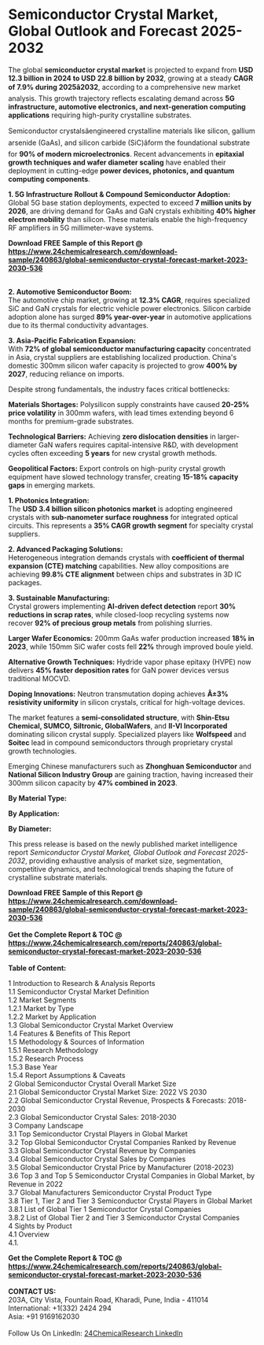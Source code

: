 <h1>Semiconductor Crystal Market, Global Outlook and Forecast 2025-2032</h1><p>The global <strong>semiconductor crystal market</strong> is projected to expand from <strong>USD 12.3 billion in 2024 to USD 22.8 billion by 2032</strong>, growing at a steady <strong>CAGR of 7.9% during 2025â2032</strong>, according to a comprehensive new market analysis. This growth trajectory reflects escalating demand across <strong>5G infrastructure, automotive electronics, and next-generation computing applications</strong> requiring high-purity crystalline substrates.</p><p>Semiconductor crystalsâengineered crystalline materials like silicon, gallium arsenide (GaAs), and silicon carbide (SiC)âform the foundational substrate for <strong>90% of modern microelectronics</strong>. Recent advancements in <strong>epitaxial growth techniques and wafer diameter scaling</strong> have enabled their deployment in cutting-edge <strong>power devices, photonics, and quantum computing components</strong>.</p><p><strong>1. 5G Infrastructure Rollout &amp; Compound Semiconductor Adoption:</strong><br>
Global 5G base station deployments, expected to exceed <strong>7 million units by 2026</strong>, are driving demand for GaAs and GaN crystals exhibiting <strong>40% higher electron mobility</strong> than silicon. These materials enable the high-frequency RF amplifiers in 5G millimeter-wave systems.</p><div><b>Download FREE Sample of this Report @ 
            <a href="https://www.24chemicalresearch.com/download-sample/240863/global-semiconductor-crystal-forecast-market-2023-2030-536">
            https://www.24chemicalresearch.com/download-sample/240863/global-semiconductor-crystal-forecast-market-2023-2030-536</a></b></div><br><p><strong>2. Automotive Semiconductor Boom:</strong><br>
The automotive chip market, growing at <strong>12.3% CAGR</strong>, requires specialized SiC and GaN crystals for electric vehicle power electronics. Silicon carbide adoption alone has surged <strong>89% year-over-year</strong> in automotive applications due to its thermal conductivity advantages.</p><p><strong>3. Asia-Pacific Fabrication Expansion:</strong><br>
With <strong>72% of global semiconductor manufacturing capacity</strong> concentrated in Asia, crystal suppliers are establishing localized production. China's domestic 300mm silicon wafer capacity is projected to grow <strong>400% by 2027</strong>, reducing reliance on imports.</p><p>Despite strong fundamentals, the industry faces critical bottlenecks:</p><p><strong>Materials Shortages:</strong> Polysilicon supply constraints have caused <strong>20-25% price volatility</strong> in 300mm wafers, with lead times extending beyond 6 months for premium-grade substrates.</p><p><strong>Technological Barriers:</strong> Achieving <strong>zero dislocation densities</strong> in larger-diameter GaN wafers requires capital-intensive R&amp;D, with development cycles often exceeding <strong>5 years</strong> for new crystal growth methods.</p><p><strong>Geopolitical Factors:</strong> Export controls on high-purity crystal growth equipment have slowed technology transfer, creating <strong>15-18% capacity gaps</strong> in emerging markets.</p><p><strong>1. Photonics Integration:</strong><br>
The <strong>USD 3.4 billion silicon photonics market</strong> is adopting engineered crystals with <strong>sub-nanometer surface roughness</strong> for integrated optical circuits. This represents a <strong>35% CAGR growth segment</strong> for specialty crystal suppliers.</p><p><strong>2. Advanced Packaging Solutions:</strong><br>
Heterogeneous integration demands crystals with <strong>coefficient of thermal expansion (CTE) matching</strong> capabilities. New alloy compositions are achieving <strong>99.8% CTE alignment</strong> between chips and substrates in 3D IC packages.</p><p><strong>3. Sustainable Manufacturing:</strong><br>
Crystal growers implementing <strong>AI-driven defect detection</strong> report <strong>30% reductions in scrap rates</strong>, while closed-loop recycling systems now recover <strong>92% of precious group metals</strong> from polishing slurries.</p><p><strong>Larger Wafer Economics:</strong> 200mm GaAs wafer production increased <strong>18% in 2023</strong>, while 150mm SiC wafer costs fell <strong>22%</strong> through improved boule yield.</p><p><strong>Alternative Growth Techniques:</strong> Hydride vapor phase epitaxy (HVPE) now delivers <strong>45% faster deposition rates</strong> for GaN power devices versus traditional MOCVD.</p><p><strong>Doping Innovations:</strong> Neutron transmutation doping achieves <strong>Â±3% resistivity uniformity</strong> in silicon crystals, critical for high-voltage devices.</p><p>The market features a <strong>semi-consolidated structure</strong>, with <strong>Shin-Etsu Chemical, SUMCO, Siltronic, GlobalWafers</strong>, and <strong>II-VI Incorporated</strong> dominating silicon crystal supply. Specialized players like <strong>Wolfspeed</strong> and <strong>Soitec</strong> lead in compound semiconductors through proprietary crystal growth technologies.</p><p>Emerging Chinese manufacturers such as <strong>Zhonghuan Semiconductor</strong> and <strong>National Silicon Industry Group</strong> are gaining traction, having increased their 300mm silicon capacity by <strong>47% combined in 2023</strong>.</p><p><strong>By Material Type:</strong></p><p><strong>By Application:</strong></p><p><strong>By Diameter:</strong></p><p>This press release is based on the newly published market intelligence report <em>Semiconductor Crystal Market, Global Outlook and Forecast 2025-2032</em>, providing exhaustive analysis of market size, segmentation, competitive dynamics, and technological trends shaping the future of crystalline substrate materials.</p><div><b>Download FREE Sample of this Report @ 
            <a href="https://www.24chemicalresearch.com/download-sample/240863/global-semiconductor-crystal-forecast-market-2023-2030-536">
            https://www.24chemicalresearch.com/download-sample/240863/global-semiconductor-crystal-forecast-market-2023-2030-536</a></b></div><br><div><b>Get the Complete Report & TOC @ 
            <a href="https://www.24chemicalresearch.com/reports/240863/global-semiconductor-crystal-forecast-market-2023-2030-536">
            https://www.24chemicalresearch.com/reports/240863/global-semiconductor-crystal-forecast-market-2023-2030-536</a></b></div><br>
            <b>Table of Content:</b><p>1 Introduction to Research & Analysis Reports<br />
    1.1 Semiconductor Crystal Market Definition<br />
    1.2 Market Segments<br />
        1.2.1 Market by Type<br />
        1.2.2 Market by Application<br />
    1.3 Global Semiconductor Crystal Market Overview<br />
    1.4 Features & Benefits of This Report<br />
    1.5 Methodology & Sources of Information<br />
        1.5.1 Research Methodology<br />
        1.5.2 Research Process<br />
        1.5.3 Base Year<br />
        1.5.4 Report Assumptions & Caveats<br />
2 Global Semiconductor Crystal Overall Market Size<br />
    2.1 Global Semiconductor Crystal Market Size: 2022 VS 2030<br />
    2.2 Global Semiconductor Crystal Revenue, Prospects & Forecasts: 2018-2030<br />
    2.3 Global Semiconductor Crystal Sales: 2018-2030<br />
3 Company Landscape<br />
    3.1 Top Semiconductor Crystal Players in Global Market<br />
    3.2 Top Global Semiconductor Crystal Companies Ranked by Revenue<br />
    3.3 Global Semiconductor Crystal Revenue by Companies<br />
    3.4 Global Semiconductor Crystal Sales by Companies<br />
    3.5 Global Semiconductor Crystal Price by Manufacturer (2018-2023)<br />
    3.6 Top 3 and Top 5 Semiconductor Crystal Companies in Global Market, by Revenue in 2022<br />
    3.7 Global Manufacturers Semiconductor Crystal Product Type<br />
    3.8 Tier 1, Tier 2 and Tier 3 Semiconductor Crystal Players in Global Market<br />
        3.8.1 List of Global Tier 1 Semiconductor Crystal Companies<br />
        3.8.2 List of Global Tier 2 and Tier 3 Semiconductor Crystal Companies<br />
4 Sights by Product<br />
    4.1 Overview<br />
        4.1.</p><div><b>Get the Complete Report & TOC @ 
            <a href="https://www.24chemicalresearch.com/reports/240863/global-semiconductor-crystal-forecast-market-2023-2030-536">
            https://www.24chemicalresearch.com/reports/240863/global-semiconductor-crystal-forecast-market-2023-2030-536</a></b></div><br><b>CONTACT US:</b><br>
            203A, City Vista, Fountain Road, Kharadi, Pune, India - 411014<br>
            International: +1(332) 2424 294<br>
            Asia: +91 9169162030 <br><br>
            Follow Us On LinkedIn: <a href="https://www.linkedin.com/company/24chemicalresearch/">24ChemicalResearch LinkedIn</a>